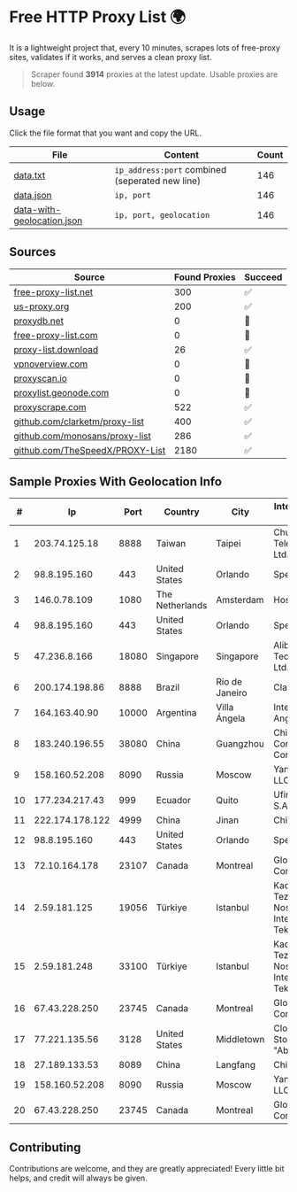 
# Free HTTP Proxy List 🌍

It is a lightweight project that, every 10 minutes, scrapes lots of free-proxy sites, validates if it works, and serves a clean proxy list.


> Scraper found **3914** proxies at the latest update. Usable proxies are below.

## Usage

Click the file format that you want and copy the URL.


|File|Content|Count|
|----|-------|-----|
|[data.txt](https://raw.githubusercontent.com/themiralay/Proxy-List-World/master/data.txt)|`ip_address:port` combined (seperated new line)|146|
|[data.json](https://raw.githubusercontent.com/themiralay/Proxy-List-World/master/data.json)|`ip, port`|146|
|[data-with-geolocation.json](https://raw.githubusercontent.com/themiralay/Proxy-List-World/master/data-with-geolocation.json)|`ip, port, geolocation`|146|

## Sources

|Source|Found Proxies|Succeed|
|------|-------------|-------|
|[free-proxy-list.net](https://free-proxy-list.net)|300|✅|
|[us-proxy.org](https://www.us-proxy.org)|200|✅|
|[proxydb.net](http://proxydb.net)|0|🚫|
|[free-proxy-list.com](https://free-proxy-list.com/?page=&port=&type%5B%5D=http&type%5B%5D=https&up_time=0&search=Search)|0|🚫|
|[proxy-list.download](https://www.proxy-list.download/HTTP)|26|✅|
|[vpnoverview.com](https://vpnoverview.com/privacy/anonymous-browsing/free-proxy-servers)|0|🚫|
|[proxyscan.io](https://www.proxyscan.io)|0|🚫|
|[proxylist.geonode.com](https://proxylist.geonode.com/api/proxy-list?limit=300&page=1&sort_by=lastChecked&sort_type=desc&protocols=http,https)|0|🚫|
|[proxyscrape.com](https://api.proxyscrape.com/v2/?request=displayproxies&protocol=http&timeout=10000&country=all&ssl=all&anonymity=all)|522|✅|
|[github.com/clarketm/proxy-list](https://raw.githubusercontent.com/clarketm/proxy-list/master/proxy-list-raw.txt)|400|✅|
|[github.com/monosans/proxy-list](https://raw.githubusercontent.com/monosans/proxy-list/main/proxies/http.txt)|286|✅|
|[github.com/TheSpeedX/PROXY-List](https://raw.githubusercontent.com/TheSpeedX/PROXY-List/master/http.txt)|2180|✅|


## Sample Proxies With Geolocation Info

|#|Ip|Port|Country|City|Internet Service Provider|
|-|--|----|-------|----|-------------------------|
|1|203.74.125.18|8888|Taiwan|Taipei|Chunghwa Telecom Co., Ltd.|
|2|98.8.195.160|443|United States|Orlando|Spectrum|
|3|146.0.78.109|1080|The Netherlands|Amsterdam|Hostkey B V|
|4|98.8.195.160|443|United States|Orlando|Spectrum|
|5|47.236.8.166|18080|Singapore|Singapore|Alibaba (US) Technology Co., Ltd.|
|6|200.174.198.86|8888|Brazil|Rio de Janeiro|Claro S.A|
|7|164.163.40.90|10000|Argentina|Villa Ángela|Interret Villa Angela SRL|
|8|183.240.196.55|38080|China|Guangzhou|China Mobile Communications Corporation|
|9|158.160.52.208|8090|Russia|Moscow|Yandex.Cloud LLC|
|10|177.234.217.43|999|Ecuador|Quito|Ufinet Panama S.A.|
|11|222.174.178.122|4999|China|Jinan|Chinanet|
|12|98.8.195.160|443|United States|Orlando|Spectrum|
|13|72.10.164.178|23107|Canada|Montreal|GloboTech Communications|
|14|2.59.181.125|19056|Türkiye|Istanbul|Kadir Huseyin Tezcan Nosspeed Internet Teknolojileri|
|15|2.59.181.248|33100|Türkiye|Istanbul|Kadir Huseyin Tezcan Nosspeed Internet Teknolojileri|
|16|67.43.228.250|23745|Canada|Montreal|GloboTech Communications|
|17|77.221.135.56|3128|United States|Middletown|Closed Joint Stock Company "AbkhazMedia"|
|18|27.189.133.53|8089|China|Langfang|Chinanet|
|19|158.160.52.208|8090|Russia|Moscow|Yandex.Cloud LLC|
|20|67.43.228.250|23745|Canada|Montreal|GloboTech Communications|



## Contributing

Contributions are welcome, and they are greatly appreciated! Every
little bit helps, and credit will always be given.

